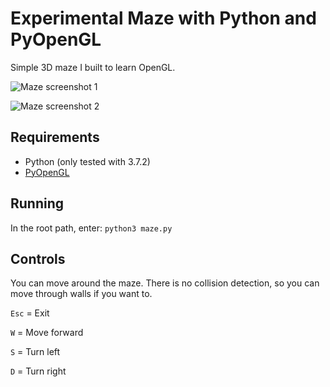 # Experimental Maze with Python and PyOpenGL

Simple 3D maze I built to learn OpenGL.

![Maze screenshot 1](http://ruscoe.org/assets/images/misc/github/pyopengl-maze-01.png)

![Maze screenshot 2](http://ruscoe.org/assets/images/misc/github/pyopengl-maze-02.png)

## Requirements

* Python (only tested with 3.7.2)
* [PyOpenGL](http://pyopengl.sourceforge.net/)

## Running

In the root path, enter: `python3 maze.py`

## Controls

You can move around the maze. There is no collision detection,
so you can move through walls if you want to.

`Esc` = Exit

`W` = Move forward

`S` = Turn left

`D` = Turn right

